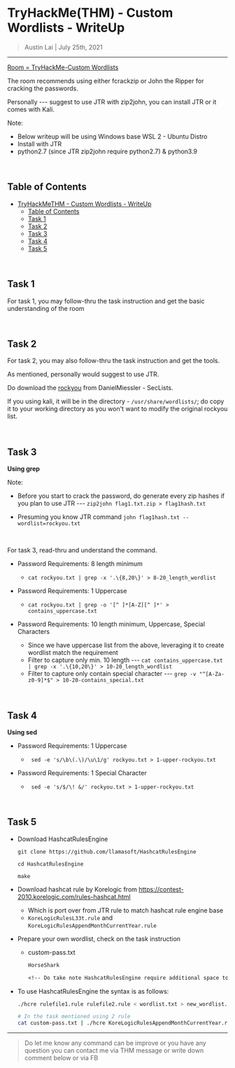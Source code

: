 
# TryHackMe(THM) - Custom Wordlists - WriteUp

> Austin Lai | July 25th, 2021

---

<!-- Description -->

[Room = TryHackMe-Custom Wordlists](https://tryhackme.com/room/customwordlists)

The room recommends using either fcrackzip or John the Ripper for cracking the passwords.

Personally --- suggest to use JTR with zip2john, you can install JTR or it comes with Kali.

Note:

  - Below writeup will be using Windows base WSL 2 - Ubuntu Distro
  - Install with JTR
  - python2.7 (since JTR zip2john require python2.7) & python3.9

<!-- /Description -->

<br />

## Table of Contents

<!-- TOC -->

- [TryHackMeTHM - Custom Wordlists - WriteUp](#tryhackmethm---custom-wordlists---writeup)
    - [Table of Contents](#table-of-contents)
    - [Task 1](#task-1)
    - [Task 2](#task-2)
    - [Task 3](#task-3)
    - [Task 4](#task-4)
    - [Task 5](#task-5)

<!-- /TOC -->

<br />

## Task 1

For task 1, you may follow-thru the task instruction and get the basic understanding of the room

<br />

## Task 2

For task 2, you may also follow-thru the task instruction and get the tools.

As mentioned, personally would suggest to use JTR.

Do download the [rockyou](https://github.com/danielmiessler/SecLists/blob/master/Passwords/Leaked-Databases/rockyou.txt.tar.gz) from DanielMiessler - SecLists.

If you using kali, it will be in the directory - ` /usr/share/wordlists/ `; do copy it to your working directory as you won't want to modify the original rockyou list.

<br />

## Task 3

**Using grep**

Note:

- Before you start to crack the password, do generate every zip hashes if you plan to use JTR --- ` zip2john flag1.txt.zip > flag1hash.txt `

- Presuming you know JTR command ` john flag1hash.txt --wordlist=rockyou.txt `

<br />

For task 3, read-thru and understand the command.

- Password Requirements: 8 length minimum
  - ` cat rockyou.txt | grep -x '.\{8,20\}' > 8-20_length_wordlist `

- Password Requirements: 1 Uppercase
  - ` cat rockyou.txt | grep -o '[^ ]*[A-Z][^ ]*' > contains_uppercase.txt `

- Password Requirements: 10 length minimum, Uppercase, Special Characters
  - Since we have uppercase list from the above, leveraging it to create wordlist match the requirement
  - Filter to capture only min. 10 length --- ` cat contains_uppercase.txt | grep -x '.\{10,20\}' > 10-20_length_wordlist `
  - Filter to capture only contain special character --- ` grep -v "^[A-Za-z0-9]*$" > 10-20-contains_special.txt `

<br />

## Task 4

**Using sed**

- Password Requirements: 1 Uppercase
  - ` sed -e 's/\b\(.\)/\u\1/g' rockyou.txt > 1-upper-rockyou.txt` 

- Password Requirements: 1 Special Character
  - ` sed -e 's/$/\! &/' rockyou.txt > 1-upper-rockyou.txt` 

<br />

## Task 5

- Download HashcatRulesEngine

  ```
  git clone https://github.com/llamasoft/HashcatRulesEngine

  cd HashcatRulesEngine 

  make
  ```

- Download hashcat rule by Korelogic from https://contest-2010.korelogic.com/rules-hashcat.html
  - Which is port over from JTR rule to match hashcat rule engine base
  - `KoreLogicRulesL33t.rule` and `KoreLogicRulesAppendMonthCurrentYear.rule`

- Prepare your own wordlist, check on the task instruction
  - custom-pass.txt

    ```txt
    HorseShark 

    <!-- Do take note HashcatRulesEngine require additional space to each line when you create inital wordlist before passing it to HashcatRulesEngine --->
    ```

- To use HashcatRulesEngine the syntax is as follows:

  ```bash
  ./hcre rulefile1.rule rulefile2.rule < wordlist.txt > new_wordlist.txt

  # In the task mentioned using 2 rule
  cat custom-pass.txt | ./hcre KoreLogicRulesAppendMonthCurrentYear.rule KoreLogicRulesL33t.rule > new-custom-pass.txt
  ```

---

> Do let me know any command can be improve or you have any question you can contact me via THM message or write down comment below or via FB




